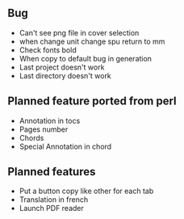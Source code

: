 
Bug
-----

- Can't see png file in cover selection
- when change unit change spu return to mm
- Check fonts bold
- When copy to default bug in generation
- Last project doesn't work
- Last  directory doesn't work

Planned feature ported from perl
--------------------------------

- Annotation in tocs
- Pages number
- Chords
- Special Annotation in chord



Planned features
------------------

- Put a button  copy like other for each tab
- Translation in french
- Launch PDF reader

